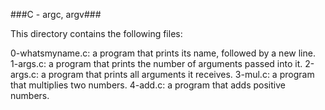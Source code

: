 ###C - argc, argv###

This directory contains the following files:

0-whatsmyname.c: a program that prints its name, followed by a new line.
1-args.c: a program that prints the number of arguments passed into it.
2-args.c: a program that prints all arguments it receives.
3-mul.c: a program that multiplies two numbers.
4-add.c:  a program that adds positive numbers.

